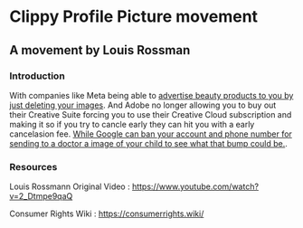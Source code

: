 # Clippy Profile Picture movement

## A movement by Louis Rossman

### Introduction
With companies like Meta being able to [advertise beauty products to you by just deleting your images](https://futurism.com/facebook-beauty-targeted-ads). And Adobe no longer allowing you to buy out their Creative Suite forcing you to use their Creative Cloud subscription and making it so if you try to cancle early they can hit you with a early cancelasion fee. [While Google can ban your account and phone number for sending to a doctor a image of your child to see what that bump could be.](https://www.techspot.com/news/95729-google-refuses-reinstate-account-man-after-flagged-medical.html).

### Resources

Louis Rossmann Original Video : https://www.youtube.com/watch?v=2_Dtmpe9qaQ

Consumer Rights Wiki : https://consumerrights.wiki/
